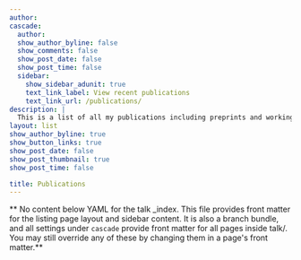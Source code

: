 ```yaml
---
author: 
cascade:
  author: 
  show_author_byline: false
  show_comments: false
  show_post_date: false
  show_post_time: false
  sidebar:
    show_sidebar_adunit: true
    text_link_label: View recent publications
    text_link_url: /publications/
description: |
  This is a list of all my publications including preprints and working papers.
layout: list
show_author_byline: true
show_button_links: true
show_post_date: false
show_post_thumbnail: true
show_post_time: false

title: Publications
---
```


** No content below YAML for the talk _index. This file provides front matter for the listing page layout and sidebar content. It is also a branch bundle, and all settings under `cascade` provide front matter for all pages inside talk/. You may still override any of these by changing them in a page's front matter.**
